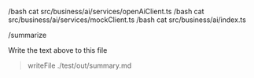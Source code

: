 /bash cat src/business/ai/services/openAiClient.ts
/bash cat src/business/ai/services/mockClient.ts
/bash cat src/business/ai/index.ts

/summarize

Write the text above to this file

> writeFile ./test/out/summary.md
